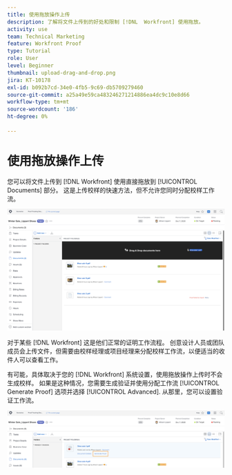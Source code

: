 ```yaml
---
title: 使用拖放操作上传
description: 了解将文件上传到的好处和限制 [!DNL  Workfront] 使用拖放。
activity: use
team: Technical Marketing
feature: Workfront Proof
type: Tutorial
role: User
level: Beginner
thumbnail: upload-drag-and-drop.png
jira: KT-10178
exl-id: b092b7cd-34e0-4fb5-9c69-db5709279460
source-git-commit: a25a49e59ca483246271214886ea4dc9c10e8d66
workflow-type: tm+mt
source-wordcount: '186'
ht-degree: 0%

---
```


# 使用拖放操作上传

您可以将文件上传到 [!DNL Workfront] 使用直接拖放到 [!UICONTROL Documents] 部分。 这是上传校样的快速方法，但不允许您同时分配校样工作流。

![的图像 [!UICONTROL Documents] 中的区域 [!DNL  Workfront] 将光标悬停在文档列表上的项目以及 [!UICONTROL Drag & Drop documents here] 消息可见。](assets/drag-and-drop-1.png)

对于某些 [!DNL Workfront] 这是他们正常的证明工作流程。 创意设计人员或团队成员会上传文件，但需要由校样经理或项目经理来分配校样工作流，以便适当的收件人可以查看工作。

有可能，具体取决于您的 [!DNL Workfront] 系统设置，使用拖放操作上传时不会生成校样。 如果是这种情况，您需要生成验证并使用分配工作流 [!UICONTROL Generate Proof] 选项并选择 [!UICONTROL Advanced]. 从那里，您可以设置验证工作流。

![的图像 [!UICONTROL Documents] 中的区域 [!DNL  Workfront] 使用的项目 [!UICONTROL Generate Proof] 突出显示。](assets/drag-and-drop-2.png)
